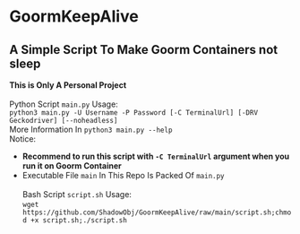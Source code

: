 # GoormKeepAlive
## A Simple Script To Make Goorm Containers not sleep
**This is Only A Personal Project** <br/><br/>
Python Script `main.py` Usage:<br/>
`python3 main.py -U Username -P Password [-C TerminalUrl] [-DRV Geckodriver] [--noheadless]`<br/>
More Information In `python3 main.py --help`<br/>
Notice: 
- **Recommend to run this script with `-C TerminalUrl` argument when you run it on Goorm Container**
- Executable File `main` In This Repo Is Packed Of `main.py`
<br/><br/>
Bash Script `script.sh` Usage:<br/>
`wget https://github.com/ShadowObj/GoormKeepAlive/raw/main/script.sh;chmod +x script.sh;./script.sh`
